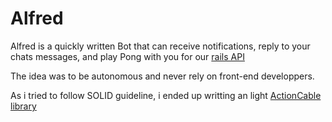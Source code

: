 # Alfred 

Alfred is a quickly written Bot that can receive notifications, reply to your chats messages, and play Pong with you for our [rails API](https://github.com/kh42z/p42ng)

The idea was to be autonomous and never rely on front-end developpers.

As i tried to follow SOLID guideline, i ended up writting an light [ActionCable library](https://github.com/kh42z/actioncable)
